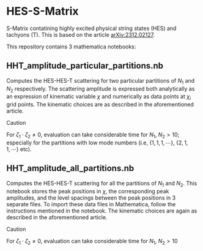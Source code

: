# HES-S-Matrix
S-Matrix contatining highly excited physical string states (HES) and tachyons (T). This is based on the article [arXiv:2312.02127](https://arxiv.org/abs/2312.02127).

This repository contains 3 mathematica notebooks:

## HHT_amplitude_particular_partitions.nb
Computes the HES-HES-T scattering for two particular partitions of $N_1$ and $N_2$ respectively. The scattering amplitude is expressed both analytically as an expression of kinematic variable $\chi$ and numerically as data points at $\chi_i$ grid points. The kinematic choices are as described in the aforementioned article.
> [!CAUTION]
> For $\zeta_1 \cdot \zeta_2 \neq 0$, evaluation can take considerable time for $N_1, ~ N_2 > 10$; especially for the partitions with low mode numbers (i.e, $` \{ 1,1,1,\cdots \}, ~ \{2,1,1,\cdots \} `$ etc).


## HHT_amplitude_all_partitions.nb
Computes the HES-HES-T scattering for all the partitions of $N_1$ and $N_2$. This notebook stores the peak positions in $\chi$, the corresponding peak amplitudes, and the level spacings between the peak positions in 3 separate files. To import these data files in Mathematica, follow the instructions mentioned in the notebook. The kinematic choices are again as described in the aforementioned article.
> [!CAUTION]
> For $\zeta_1 \cdot \zeta_2 \neq 0$, evaluation can take considerable time for $N_1, ~ N_2 > 10$


